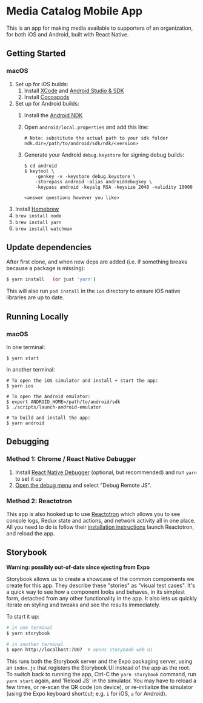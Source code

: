 # Media Catalog Mobile App

This is an app for making media available to supporters of an organization,
for both iOS and Android, built with React Native.

## Getting Started

### macOS

1. Set up for iOS builds:
   1. Install [XCode](https://itunes.apple.com/us/app/xcode/id497799835) and [Android Studio & SDK](https://developer.android.com/studio)
   1. Install [Cocoapods](https://cocoapods.org/)
1. Set up for Android builds:
   1. Install the [Android NDK](https://developer.android.com/ndk/guides)
   1. Open `android/local.properties` and add this line:

          # Note: substitute the actual path to your sdk folder
          ndk.dir=/path/to/android/sdk/ndk/<version>

   1. Generate your Android `debug.keystore` for signing debug builds:

          $ cd android
          $ keytool \
              -genkey -v -keystore debug.keystore \
              -storepass android -alias androiddebugkey \
              -keypass android -keyalg RSA -keysize 2048 -validity 10000

          <answer questions however you like>

1. Install [Homebrew](https://brew.sh/)
1. `brew install node`
1. `brew install yarn`
1. `brew install watchman`

## Update dependencies

After first clone, and when new deps are added (i.e. if something breaks
because a package is missing):

```sh
$ yarn install   (or just 'yarn')
```

This will also run `pod install` in the `ios` directory to ensure iOS native
libraries are up to date.

## Running Locally

### macOS

In one terminal:

```
$ yarn start
```

In another terminal:

```
# To open the iOS simulator and install + start the app:
$ yarn ios

# To open the Android emulator:
$ export ANDROID_HOME=/path/to/android/sdk
$ ./scripts/launch-android-emulator

# To build and install the app:
$ yarn android
```

## Debugging

### Method 1: Chrome / React Native Debugger

1. Install [React Native Debugger](https://github.com/jhen0409/react-native-debugger)
   (optional, but recommended) and run `yarn` to set it up
1. [Open the debug menu](https://facebook.github.io/react-native/docs/debugging#accessing-the-in-app-developer-menu)
    and select "Debug Remote JS".

### Method 2: Reactotron

This app is also hooked up to use [Reactotron] which allows you to see console
logs, Redux state and actions, and network activity all in one place. All you
need to do is follow their [installation instructions][Reactotron installation]
launch Reactotron, and reload the app.

[Reactotron]: https://github.com/infinitered/reactotron/blob/master/docs/installing.md
[Reactotron installation]: https://github.com/infinitered/reactotron/blob/master/docs/installing.md

## Storybook

**Warning: possibly out-of-date since ejecting from Expo**

Storybook allows us to create a showcase of the common compoments we create for this app.
They describe these "stories" as "visual test cases". It's a quick way to see how a component
looks and behaves, in its simplest form, detached from any other functionality in the app.
It also lets us quickly iterate on styling and tweaks and see the results immediately.

To start it up:
```sh
# in one terminal
$ yarn storybook

# in another terminal
$ open http://localhost:7007  # opens Storybook web UI
```
This runs both the Storybook server and the Expo packaging server, using
an `index.js` that registers the Storybook UI instead of the app as the root.
To switch back to running the app, Ctrl-C the `yarn storybook` command, run `yarn start`
again, and 'Reload JS' in the simulator. You may have to reload a few times, or
re-scan the QR code (on device), or re-initialize the simulator (using the Expo keyboard
shortcut; e.g. `i` for iOS, `a` for Android).
